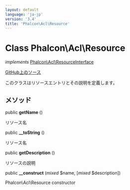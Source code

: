 ```yaml
---
layout: default
language: 'ja-jp'
version: '3.4'
title: 'Phalcon\Acl\Resource'
---
```


# Class **Phalcon\Acl\Resource**

*implements* [Phalcon\Acl\ResourceInterface](/3.4/en/api/Phalcon_Acl_ResourceInterface)

<a href="https://github.com/phalcon/cphalcon/tree/v3.4.0/phalcon/acl/resource.zep" class="btn btn-default btn-sm">GitHub上のソース</a>

このクラスはリソースエントリとその説明を定義します。

## メソッド

public **getName** ()

リソース名

public **__toString** ()

リソース名

public **getDescription** ()

リソースの説明

public **__construct** (*mixed* $name, [*mixed* $description])

Phalcon\Acl\Resource constructor